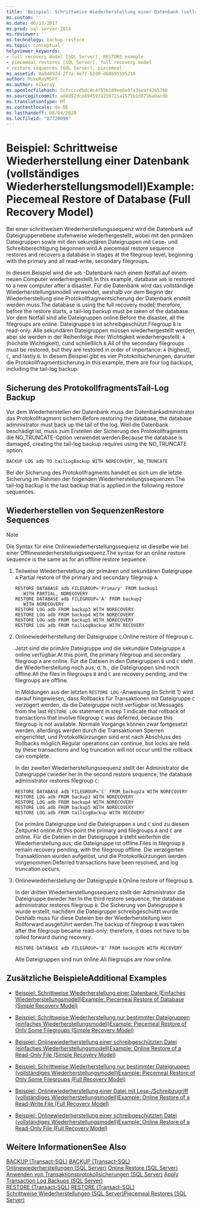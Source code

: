```yaml
---
title: 'Beispiel: Schrittweise Wiederherstellung einer Datenbank (vollständiges Wiederherstellungsmodell) | Microsoft-Dokumentation'
ms.custom: ''
ms.date: 06/13/2017
ms.prod: sql-server-2014
ms.reviewer: ''
ms.technology: backup-restore
ms.topic: conceptual
helpviewer_keywords:
- full recovery model [SQL Server], RESTORE example
- piecemeal restores [SQL Server], full recovery model
- restore sequences [SQL Server], piecemeal
ms.assetid: 0a84892d-2f7a-4e77-b2d0-d68b95595210
author: MikeRayMSFT
ms.author: mikeray
ms.openlocfilehash: 5cfccccdbdc0c4fb3b189ee0a9fa3aeaf426578b
ms.sourcegitcommit: ad4d92dce894592a259721a1571b1d8736abacdb
ms.translationtype: MT
ms.contentlocale: de-DE
ms.lasthandoff: 08/04/2020
ms.locfileid: "87720098"
---
```

# <a name="example-piecemeal-restore-of-database-full-recovery-model"></a><span data-ttu-id="3104a-102">Beispiel: Schrittweise Wiederherstellung einer Datenbank (vollständiges Wiederherstellungsmodell)</span><span class="sxs-lookup"><span data-stu-id="3104a-102">Example: Piecemeal Restore of Database (Full Recovery Model)</span></span>
  <span data-ttu-id="3104a-103">Bei einer schrittweisen Wiederherstellungssequenz wird die Datenbank auf Dateigruppenebene stufenweise wiederhergestellt, wobei mit den primären Dateigruppen sowie mit den sekundären Dateigruppen mit Lese- und Schreibberechtigung begonnen wird.</span><span class="sxs-lookup"><span data-stu-id="3104a-103">A piecemeal restore sequence restores and recovers a database in stages at the filegroup level, beginning with the primary and all read-write, secondary filegroups.</span></span>  
  
 <span data-ttu-id="3104a-104">In diesem Beispiel wird die `adb` -Datenbank nach einem Notfall auf einem neuen Computer wiederhergestellt.</span><span class="sxs-lookup"><span data-stu-id="3104a-104">In this example, database `adb` is restored to a new computer after a disaster.</span></span> <span data-ttu-id="3104a-105">Für die Datenbank wird das vollständige Wiederherstellungsmodell verwendet, weshalb vor dem Beginn der Wiederherstellung eine Protokollfragmentsicherung der Datenbank erstellt werden muss.</span><span class="sxs-lookup"><span data-stu-id="3104a-105">The database is using the full recovery model; therefore, before the restore starts, a tail-log backup must be taken of the database.</span></span> <span data-ttu-id="3104a-106">Vor dem Notfall sind alle Dateigruppen online.</span><span class="sxs-lookup"><span data-stu-id="3104a-106">Before the disaster, all the filegroups are online.</span></span> <span data-ttu-id="3104a-107">Dateigruppe `B` ist schreibgeschützt.</span><span class="sxs-lookup"><span data-stu-id="3104a-107">Filegroup `B` is read-only.</span></span> <span data-ttu-id="3104a-108">Alle sekundären Dateigruppen müssen wiederhergestellt werden, aber sie werden in der Reihenfolge ihrer Wichtigkeit wiederhergestellt: `A` (höchste Wichtigkeit), `C`und schließlich `B`.</span><span class="sxs-lookup"><span data-stu-id="3104a-108">All of the secondary filegroups must be restored, but they are restored in order of importance: `A` (highest), `C`, and lastly `B`.</span></span> <span data-ttu-id="3104a-109">In diesem Beispiel gibt es vier Protokollsicherungen, darunter die Protokollfragmentsicherung.</span><span class="sxs-lookup"><span data-stu-id="3104a-109">In this example, there are four log backups, including the tail-log backup.</span></span>  
  
## <a name="tail-log-backup"></a><span data-ttu-id="3104a-110">Sicherung des Protokollfragments</span><span class="sxs-lookup"><span data-stu-id="3104a-110">Tail-Log Backup</span></span>  
 <span data-ttu-id="3104a-111">Vor dem Wiederherstellen der Datenbank muss der Datenbankadministrator das Protokollfragment sichern.</span><span class="sxs-lookup"><span data-stu-id="3104a-111">Before restoring the database, the database administrator must back up the tail of the log.</span></span> <span data-ttu-id="3104a-112">Weil die Datenbank beschädigt ist, muss zum Erstellen der Sicherung des Protokollfragments die NO_TRUNCATE-Option verwendet werden:</span><span class="sxs-lookup"><span data-stu-id="3104a-112">Because the database is damaged, creating the tail-log backup requires using the NO_TRUNCATE option:</span></span>  
  
```  
BACKUP LOG adb TO tailLogBackup WITH NORECOVERY, NO_TRUNCATE  
```  
  
 <span data-ttu-id="3104a-113">Bei der Sicherung des Protokollfragments handelt es sich um die letzte Sicherung im Rahmen der folgenden Wiederherstellungssequenzen.</span><span class="sxs-lookup"><span data-stu-id="3104a-113">The tail-log backup is the last backup that is applied in the following restore sequences.</span></span>  
  
## <a name="restore-sequences"></a><span data-ttu-id="3104a-114">Wiederherstellen von Sequenzen</span><span class="sxs-lookup"><span data-stu-id="3104a-114">Restore Sequences</span></span>  
  
> [!NOTE]  
>  <span data-ttu-id="3104a-115">Die Syntax für eine Onlinewiederherstellungssequenz ist dieselbe wie bei einer Offlinewiederherstellungssequenz.</span><span class="sxs-lookup"><span data-stu-id="3104a-115">The syntax for an online restore sequence is the same as for an offline restore sequence.</span></span>  
  
1.  <span data-ttu-id="3104a-116">Teilweise Wiederherstellung der primären und sekundären Dateigruppe `A`.</span><span class="sxs-lookup"><span data-stu-id="3104a-116">Partial restore of the primary and secondary filegroup `A`.</span></span>  
  
    ```  
    RESTORE DATABASE adb FILEGROUP='Primary' FROM backup1   
       WITH PARTIAL, NORECOVERY  
    RESTORE DATABASE adb FILEGROUP='A' FROM backup2   
       WITH NORECOVERY  
    RESTORE LOG adb FROM backup3 WITH NORECOVERY  
    RESTORE LOG adb FROM backup4 WITH NORECOVERY  
    RESTORE LOG adb FROM backup5 WITH NORECOVERY  
    RESTORE LOG adb FROM tailLogBackup WITH RECOVERY  
    ```  
  
2.  <span data-ttu-id="3104a-117">Onlinewiederherstellung der Dateigruppe `C`.</span><span class="sxs-lookup"><span data-stu-id="3104a-117">Online restore of filegroup `C`.</span></span>  
  
     <span data-ttu-id="3104a-118">Jetzt sind die primäre Dateigruppe und die sekundäre Dateigruppe `A` online verfügbar.</span><span class="sxs-lookup"><span data-stu-id="3104a-118">At this point, the primary filegroup and secondary filegroup `A` are online.</span></span> <span data-ttu-id="3104a-119">Für die Dateien in den Dateigruppen `B` und `C` steht die Wiederherstellung noch aus, d. h., die Dateigruppen sind noch offline.</span><span class="sxs-lookup"><span data-stu-id="3104a-119">All the files in filegroups `B` and `C` are recovery pending, and the filegroups are offline.</span></span>  
  
     <span data-ttu-id="3104a-120">In Meldungen aus der letzten `RESTORE LOG` -Anweisung (in Schritt 1) wird darauf hingewiesen, dass Rollbacks für Transaktionen mit Dateigruppe `C` verzögert werden, da die Dateigruppe nicht verfügbar ist.</span><span class="sxs-lookup"><span data-stu-id="3104a-120">Messages from the last `RESTORE LOG` statement in step 1 indicate that rollback of transactions that involve filegroup `C` was deferred, because this filegroup is not available.</span></span> <span data-ttu-id="3104a-121">Normale Vorgänge können zwar fortgesetzt werden, allerdings werden durch die Transaktionen Sperren eingerichtet, und Protokollkürzungen sind erst nach Abschluss des Rollbacks möglich.</span><span class="sxs-lookup"><span data-stu-id="3104a-121">Regular operations can continue, but locks are held by these transactions and log truncation will not occur until the rollback can complete.</span></span>  
  
     <span data-ttu-id="3104a-122">In der zweiten Wiederherstellungssequenz stellt der Administrator die Dateigruppe `C`wieder her:</span><span class="sxs-lookup"><span data-stu-id="3104a-122">In the second restore sequence, the database administrator restores filegroup `C`:</span></span>  
  
    ```  
    RESTORE DATABASE adb FILEGROUP='C' FROM backup2a WITH NORECOVERY  
    RESTORE LOG adb FROM backup3 WITH NORECOVERY  
    RESTORE LOG adb FROM backup4 WITH NORECOVERY  
    RESTORE LOG adb FROM backup5 WITH NORECOVERY  
    RESTORE LOG adb FROM tailLogBackup WITH RECOVERY  
    ```  
  
     <span data-ttu-id="3104a-123">Die primäre Dateigruppe und die Dateigruppen `A` und `C` sind zu diesem Zeitpunkt online.</span><span class="sxs-lookup"><span data-stu-id="3104a-123">At this point the primary and filegroups `A` and `C` are online.</span></span> <span data-ttu-id="3104a-124">Für die Dateien in der Dateigruppe `B` steht weiterhin die Wiederherstellung aus; die Dateigruppe ist offline.</span><span class="sxs-lookup"><span data-stu-id="3104a-124">Files in filegroup `B` remain recovery pending, with the filegroup offline.</span></span> <span data-ttu-id="3104a-125">Die verzögerten Transaktionen wurden aufgelöst, und die Protokollkürzungen werden vorgenommen.</span><span class="sxs-lookup"><span data-stu-id="3104a-125">Deferred transactions have been resolved, and log truncation occurs.</span></span>  
  
3.  <span data-ttu-id="3104a-126">Onlinewiederherstellung der Dateigruppe `B`.</span><span class="sxs-lookup"><span data-stu-id="3104a-126">Online restore of filegroup `B`.</span></span>  
  
     <span data-ttu-id="3104a-127">In der dritten Wiederherstellungssequenz stellt der Administrator die Dateigruppe `B`wieder her:</span><span class="sxs-lookup"><span data-stu-id="3104a-127">In the third restore sequence, the database administrator restores filegroup `B`.</span></span> <span data-ttu-id="3104a-128">Die Sicherung von Dateigruppe `B` wurde erstellt, nachdem die Dateigruppe schreibgeschützt wurde. Deshalb muss für diese Dateien bei der Wiederherstellung kein Rollforward ausgeführt werden.</span><span class="sxs-lookup"><span data-stu-id="3104a-128">The backup of filegroup `B` was taken after the filegroup became read-only; therefore, it does not have to be rolled forward during recovery.</span></span>  
  
    ```  
    RESTORE DATABASE adb FILEGROUP='B' FROM backup2b WITH RECOVERY  
    ```  
  
     <span data-ttu-id="3104a-129">Alle Dateigruppen sind nun online.</span><span class="sxs-lookup"><span data-stu-id="3104a-129">All filegroups are now online.</span></span>  
  
## <a name="additional-examples"></a><span data-ttu-id="3104a-130">Zusätzliche Beispiele</span><span class="sxs-lookup"><span data-stu-id="3104a-130">Additional Examples</span></span>  
  
-   [<span data-ttu-id="3104a-131">Beispiel: Schrittweise Wiederherstellung einer Datenbank &#40;Einfaches Wiederherstellungsmodell&#41;</span><span class="sxs-lookup"><span data-stu-id="3104a-131">Example: Piecemeal Restore of Database &#40;Simple Recovery Model&#41;</span></span>](example-piecemeal-restore-of-database-simple-recovery-model.md)  
  
-   [<span data-ttu-id="3104a-132">Beispiel: Schrittweise Wiederherstellung nur bestimmter Dateigruppen &#40;einfaches Wiederherstellungsmodell&#41;</span><span class="sxs-lookup"><span data-stu-id="3104a-132">Example: Piecemeal Restore of Only Some Filegroups &#40;Simple Recovery Model&#41;</span></span>](example-piecemeal-restore-of-only-some-filegroups-simple-recovery-model.md)  
  
-   [<span data-ttu-id="3104a-133">Beispiel: Onlinewiederherstellung einer schreibgeschützten Datei &#40;einfaches Wiederherstellungsmodell&#41;</span><span class="sxs-lookup"><span data-stu-id="3104a-133">Example: Online Restore of a Read-Only File &#40;Simple Recovery Model&#41;</span></span>](example-online-restore-of-a-read-only-file-simple-recovery-model.md)  
  
-   [<span data-ttu-id="3104a-134">Beispiel: Schrittweise Wiederherstellung nur bestimmter Dateigruppen &#40;vollständiges Wiederherstellungsmodell&#41;</span><span class="sxs-lookup"><span data-stu-id="3104a-134">Example: Piecemeal Restore of Only Some Filegroups &#40;Full Recovery Model&#41;</span></span>](example-piecemeal-restore-of-only-some-filegroups-full-recovery-model.md)  
  
-   [<span data-ttu-id="3104a-135">Beispiel: Onlinewiederherstellung einer Datei mit Lese-/Schreibzugriff &#40;vollständiges Wiederherstellungsmodell&#41;</span><span class="sxs-lookup"><span data-stu-id="3104a-135">Example: Online Restore of a Read-Write File &#40;Full Recovery Model&#41;</span></span>](example-online-restore-of-a-read-write-file-full-recovery-model.md)  
  
-   [<span data-ttu-id="3104a-136">Beispiel: Onlinewiederherstellung einer schreibgeschützten Datei &#40;vollständiges Wiederherstellungsmodell&#41;</span><span class="sxs-lookup"><span data-stu-id="3104a-136">Example: Online Restore of a Read-Only File &#40;Full Recovery Model&#41;</span></span>](example-online-restore-of-a-read-only-file-full-recovery-model.md)  
  
## <a name="see-also"></a><span data-ttu-id="3104a-137">Weitere Informationen</span><span class="sxs-lookup"><span data-stu-id="3104a-137">See Also</span></span>  
 <span data-ttu-id="3104a-138">[BACKUP &#40;Transact-SQL&#41;](/sql/t-sql/statements/backup-transact-sql) </span><span class="sxs-lookup"><span data-stu-id="3104a-138">[BACKUP &#40;Transact-SQL&#41;](/sql/t-sql/statements/backup-transact-sql) </span></span>  
 <span data-ttu-id="3104a-139">[Onlinewiederherstellungen &#40;SQL Server&#41;](online-restore-sql-server.md) </span><span class="sxs-lookup"><span data-stu-id="3104a-139">[Online Restore &#40;SQL Server&#41;](online-restore-sql-server.md) </span></span>  
 <span data-ttu-id="3104a-140">[Anwenden von Transaktionsprotokollsicherungen &#40;SQL Server&#41;](transaction-log-backups-sql-server.md) </span><span class="sxs-lookup"><span data-stu-id="3104a-140">[Apply Transaction Log Backups &#40;SQL Server&#41;](transaction-log-backups-sql-server.md) </span></span>  
 <span data-ttu-id="3104a-141">[RESTORE &#40;Transact-SQL&#41;](/sql/t-sql/statements/restore-statements-transact-sql) </span><span class="sxs-lookup"><span data-stu-id="3104a-141">[RESTORE &#40;Transact-SQL&#41;](/sql/t-sql/statements/restore-statements-transact-sql) </span></span>  
 [<span data-ttu-id="3104a-142">Schrittweise Wiederherstellungen &#40;SQL Server&#41;</span><span class="sxs-lookup"><span data-stu-id="3104a-142">Piecemeal Restores &#40;SQL Server&#41;</span></span>](piecemeal-restores-sql-server.md)  
  
  
